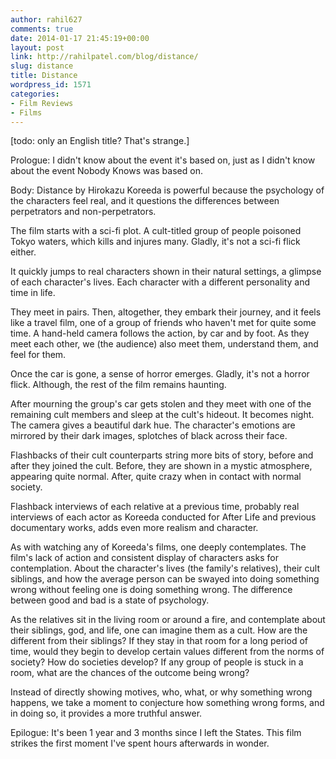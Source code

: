 ```yaml
---
author: rahil627
comments: true
date: 2014-01-17 21:45:19+00:00
layout: post
link: http://rahilpatel.com/blog/distance/
slug: distance
title: Distance
wordpress_id: 1571
categories:
- Film Reviews
- Films
---
```


[todo: only an English title? That's strange.]

Prologue:
I didn't know about the event it's based on, just as I didn't know about the event Nobody Knows was based on.

Body:
Distance by Hirokazu Koreeda is powerful because the psychology of the characters feel real, and it questions the differences between perpetrators and non-perpetrators.

The film starts with a sci-fi plot. A cult-titled group of people poisoned Tokyo waters, which kills and injures many. Gladly, it's not a sci-fi flick either.

It quickly jumps to real characters shown in their natural settings, a glimpse of each character's lives. Each character with a different personality and time in life.

They meet in pairs. Then, altogether, they embark their journey, and it feels like a travel film, one of a group of friends who haven't met for quite some time. A hand-held camera follows the action, by car and by foot. As they meet each other, we (the audience) also meet them, understand them, and feel for them.

Once the car is gone, a sense of horror emerges. Gladly, it's not a horror flick. Although, the rest of the film remains haunting.

After mourning the group's car gets stolen and they meet with one of the remaining cult members and sleep at the cult's hideout. It becomes night. The camera gives a beautiful dark hue. The character's emotions are mirrored by their dark images, splotches of black across their face.

Flashbacks of their cult counterparts string more bits of story, before and after they joined the cult. Before, they are shown in a mystic atmosphere, appearing quite normal. After, quite crazy when in contact with normal society.

Flashback interviews of each relative at a previous time, probably real interviews of each actor as Koreeda conducted for After Life and previous documentary works, adds even more realism and character.

As with watching any of Koreeda's films, one deeply contemplates. The film's lack of action and consistent display of characters asks for contemplation. About the character's lives (the family's relatives), their cult siblings, and how the average person can be swayed into doing something wrong without feeling one is doing something wrong. The difference between good and bad is a state of psychology.

As the relatives sit in the living room or around a fire, and contemplate about their siblings, god, and life, one can imagine them as a cult. How are the different from their siblings? If they stay in that room for a long period of time, would they begin to develop certain values different from the norms of society? How do societies develop? If any group of people is stuck in a room, what are the chances of the outcome being wrong?

Instead of directly showing motives, who, what, or why something wrong happens, we take a moment to conjecture how something wrong forms, and in doing so, it provides a more truthful answer.

Epilogue:
It's been 1 year and 3 months since I left the States. This film strikes the first moment I've spent hours afterwards in wonder.
